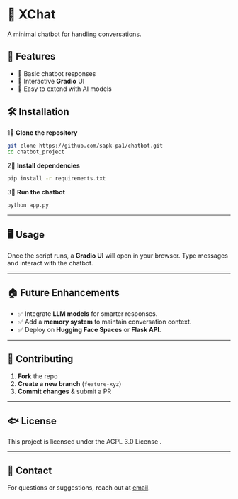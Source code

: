 # 🤖  XChat

A minimal chatbot  for handling conversations.

## 🚀 Features
- 🧠 Basic chatbot responses  
- 🎨 Interactive **Gradio** UI  
- 🔌 Easy to extend with AI models  



## 🛠 Installation

1⃣ **Clone the repository**
```bash
git clone https://github.com/sapk-pa1/chatbot.git
cd chatbot_project
```

2⃣ **Install dependencies**
```bash
pip install -r requirements.txt
```

3⃣ **Run the chatbot**
```bash
python app.py
```

---

## 🖥️ Usage
Once the script runs, a **Gradio UI** will open in your browser. Type messages and interact with the chatbot.

---



## 🏠 Future Enhancements
- ✅ Integrate **LLM models** for smarter responses.  
- ✅ Add a **memory system** to maintain conversation context.  
- ✅ Deploy on **Hugging Face Spaces** or **Flask API**.

---

## 🤝 Contributing
1. **Fork** the repo  
2. **Create a new branch** (`feature-xyz`)  
3. **Commit changes** & submit a PR  

---

## 🐟 License
This project is licensed under the AGPL 3.0 License .

---

## 📱 Contact
For questions or suggestions, reach out at [email](mailto:sapkotapawan099@gmail.com).

